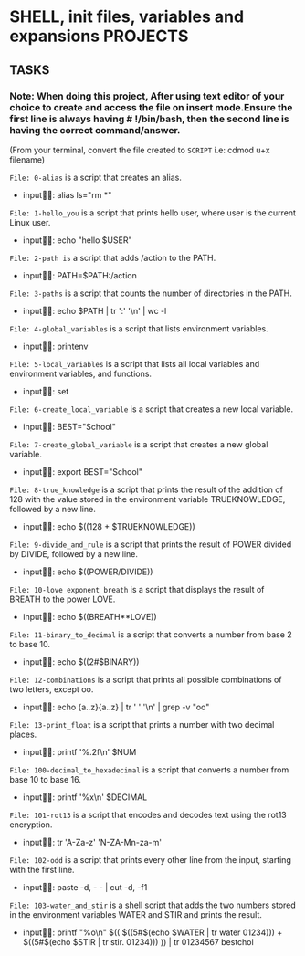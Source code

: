 # SHELL, init files, variables and expansions PROJECTS

## TASKS

### Note: When doing this project, After using text editor of your choice to create and access the file on insert mode.Ensure the first line is always having # !/bin/bash, then the second line is having the correct command/answer.
(From your terminal, convert the file created to `SCRIPT` i.e: cdmod u+x filename)

``File: 0-alias`` is a script that creates an alias.

- input👩‍💻: alias ls="rm *"

`File: 1-hello_you` is a script that prints hello user, where user is the current Linux user.

- input👩‍💻: echo "hello $USER"

`File: 2-path is` a script that adds /action to the PATH.

- input👩‍💻: PATH=$PATH:/action

`File: 3-paths` is a script that counts the number of directories in the PATH.

- input👩‍💻: echo $PATH | tr ':' '\n' | wc -l 

`File: 4-global_variables` is a script that lists environment variables.

- input👩‍💻: printenv

`File: 5-local_variables` is a script that lists all local variables and environment variables, and functions.

- input👩‍💻: set

`File: 6-create_local_variable` is a script that creates a new local variable.

- input👩‍💻: BEST="School"

`File: 7-create_global_variable` is a script that creates a new global variable.

- input👩‍💻: export BEST="School"

`File: 8-true_knowledge` is a script that prints the result of the addition of 128 with the value stored in the environment variable TRUEKNOWLEDGE, followed by a new line.

- input👩‍💻: echo $((128 + $TRUEKNOWLEDGE))

`File: 9-divide_and_rule` is a script that prints the result of POWER divided by DIVIDE, followed by a new line.

- input👩‍💻: echo $((POWER/DIVIDE))

`File: 10-love_exponent_breath` is a script that displays the result of BREATH to the power LOVE.

- input👩‍💻: echo $((BREATH**LOVE))

`File: 11-binary_to_decimal` is a script that converts a number from base 2 to base 10.

- input👩‍💻: echo $((2#$BINARY))

`File: 12-combinations` is a script that prints all possible combinations of two letters, except oo.

- input👩‍💻: echo {a..z}{a..z} | tr ' ' '\n' | grep -v "oo"

`File: 13-print_float` is a script that prints a number with two decimal places.

- input👩‍💻: printf '%.2f\n' $NUM

`File: 100-decimal_to_hexadecimal` is a script that converts a number from base 10 to base 16.

- input👩‍💻: printf '%x\n' $DECIMAL

`File: 101-rot13` is a script that encodes and decodes text using the rot13 encryption.

- input👩‍💻: tr 'A-Za-z' 'N-ZA-Mn-za-m'

`File: 102-odd` is a script that prints every other line from the input, starting with the first line.

- input👩‍💻: paste -d, - - | cut -d, -f1

`File: 103-water_and_stir` is a shell script that adds the two numbers stored in the environment variables WATER and STIR and prints the result.

- input👩‍💻: printf "%o\n" $(( $((5#$(echo $WATER | tr water 01234))) + $((5#$(echo $STIR | tr stir. 01234))) )) | tr 01234567 bestchol
